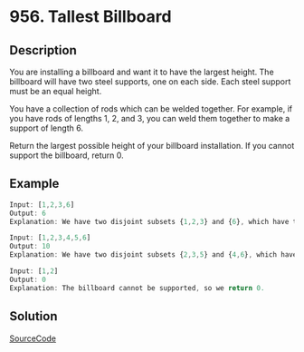 # 956. Tallest Billboard

## Description

You are installing a billboard and want it to have the largest height.  The billboard will have two steel supports, one on each side.  Each steel support must be an equal height.

You have a collection of rods which can be welded together.  For example, if you have rods of lengths 1, 2, and 3, you can weld them together to make a support of length 6.

Return the largest possible height of your billboard installation.  If you cannot support the billboard, return 0.

## Example

```javascript
Input: [1,2,3,6]
Output: 6
Explanation: We have two disjoint subsets {1,2,3} and {6}, which have the same sum = 6.
```

```javascript
Input: [1,2,3,4,5,6]
Output: 10
Explanation: We have two disjoint subsets {2,3,5} and {4,6}, which have the same sum = 10.
```

```javascript
Input: [1,2]
Output: 0
Explanation: The billboard cannot be supported, so we return 0.
```

## Solution

[SourceCode](./solution.js)